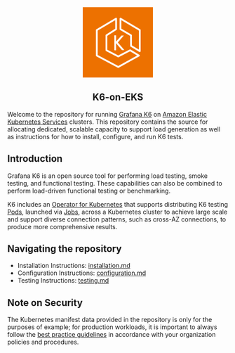 <!-- markdownlint-disable MD041 -->
<div align="center">
  <a href="https://github.com/aws-samples" target="_blank" rel="noopener noreferrer">
    <picture>
      <img width="160" src="docs/images/eks.png" alt="Amazon Elastic Kubernetes Service logo">
    </picture>
  </a>
  
  <br/>

<div align="center">
  <strong>
  <h2>K6-on-EKS</h2>
  </strong>
</div>
</div>


Welcome to the repository for running [Grafana K6](https://k6.io/) on [Amazon Elastic Kubernetes Services](https://aws.amazon.com/eks/) clusters. This repository contains the source for allocating dedicated, scalable capacity to support load generation as well as instructions for how to install, configure, and run K6 tests.


## Introduction
Grafana K6 is an open source tool for performing load testing, smoke testing, and functional testing. These capabilities can also be combined to perform load-driven functional testing or benchmarking.

K6 includes an [Operator for Kubernetes](https://kubernetes.io/docs/concepts/extend-kubernetes/operator/) that supports distributing K6 testing [Pods](https://kubernetes.io/docs/concepts/workloads/pods/), launched via [Jobs](https://kubernetes.io/docs/concepts/workloads/controllers/job/), across a Kubernetes cluster to achieve large scale and support diverse connection patterns, such as cross-AZ connections, to produce more comprehensive results.

## Navigating the repository
- Installation Instructions: [installation.md]()
- Configuration Instructions: [configuration.md]()
- Testing Instructions: [testing.md]()

## Note on Security
The Kubernetes manifest data provided in the repository is only for the purposes of example; for production workloads, it is important to always follow the [best practice guidelines](https://docs.aws.amazon.com/eks/latest/best-practices/security.html) in accordance with your organization policies and procedures.
